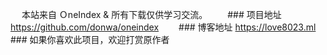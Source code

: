 　   本站来自 ＯneIndex & 所有下载仅供学习交流。
　　### 项目地址 https://github.com/donwa/oneindex
　　### 博客地址 https://love8023.ml
　　### 如果你喜欢此项目，欢迎打赏原作者
